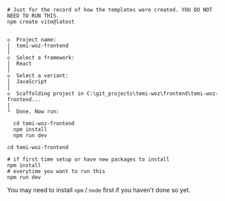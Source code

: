 ```
# Just for the record of how the templates were created. YOU DO NOT NEED TO RUN THIS.
npm create vite@latest


◇  Project name:
│  temi-woz-frontend
│
◇  Select a framework:
│  React
│
◇  Select a variant:
│  JavaScript
│
◇  Scaffolding project in C:\git_projects\temi-woz\frontend\temi-woz-frontend...
│
└  Done. Now run:

  cd temi-woz-frontend
  npm install
  npm run dev
```



```
cd temi-woz-frontend

# if first time setup or have new packages to install
npm install
# everytime you want to run this
npm run dev
```


You may need to install `npm` / `node` first if you haven't done so yet.